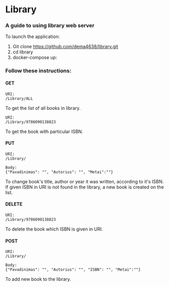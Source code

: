 # Library
### A guide to using library web server

To launch the application:

1. Git clone https://github.com/dema4638/library.git
2. cd library
3. docker-compose up:

### Follow these instructions:

#### GET
```aidl
URI:
/Library/ALL
```
To get the list of all books in library.

```aidl
URI:
/Library/9786090138823
```
To get the book with particular ISBN.

#### PUT
```aidl
URI:
/Library/

Body:
{"Pavadinimas": "", "Autorius": "", "Metai":""}
```
To change book's title, author or year it was written, according to it's ISBN. If given ISBN in URI is not found in the library, a new book is created on the list.

#### DELETE
```aidl
URI:
/Library/9786090138823
```
To delete the book which ISBN is given in URI.

#### POST
```aidl
URI:
/Library/

Body:
{"Pavadinimas": "", "Autorius": "", "ISBN": "", "Metai":""}
```
To add new book to the library.
